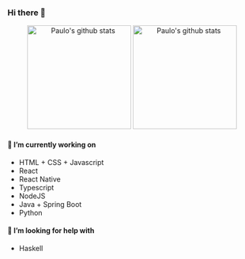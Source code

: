 
<!--
**PauloHFS/PauloHFS** is a ✨ _special_ ✨ repository because its `README.md` (this file) appears on your GitHub profile.

Here are some ideas to get you started:

- 🔭 I’m currently working on ...
- 🌱 I’m currently learning ...
- 👯 I’m looking to collaborate on ...
- 🤔 I’m looking for help with ...
- 💬 Ask me about ...
- 📫 How to reach me: ...
- 😄 Pronouns: ...
- ⚡ Fun fact: ...
-->

### Hi there 👋

<div align="center">
<img alt="Paulo's github stats" height="210" src="https://github-readme-stats.vercel.app/api?username=PauloHFS&theme=dracula&show_icons=true&hide_border=true" />

<img alt="Paulo's github stats" height="210" src="https://github-readme-stats.vercel.app/api/top-langs/?username=PauloHFS&theme=dracula&hide_border=true" />
</div>

#### 🔭 I’m currently working on

- HTML + CSS + Javascript
- React
- React Native
- Typescript
- NodeJS
- Java + Spring Boot
- Python

#### 🤔 I’m looking for help with

- Haskell
